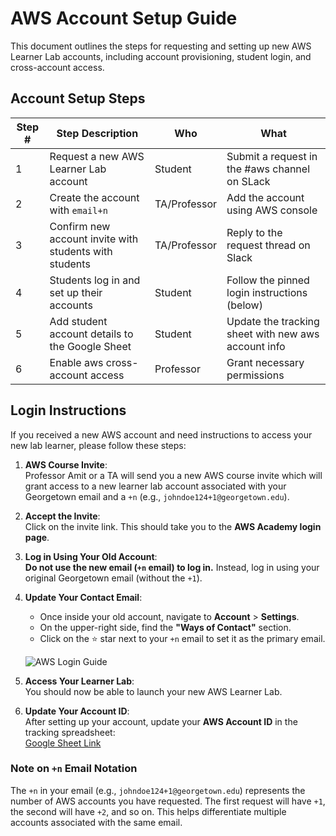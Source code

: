 # AWS Account Setup Guide

This document outlines the steps for requesting and setting up new AWS Learner Lab accounts, including account provisioning, student login, and cross-account access.

## Account Setup Steps

| Step # | Step Description                                      | Who            | What                                             |
|--------|------------------------------------------------------|---------------|------------------------------------------------|
| 1      | Request a new AWS Learner Lab account                | Student       | Submit a request in the #aws channel on SLack |
| 2      | Create the account with `email+n`                   | TA/Professor      | Add the account using AWS console        |
| 3      | Confirm new account invite with students with students                   | TA/Professor      | Reply to the request thread on Slack     |
| 4      | Students log in and set up their accounts           | Student       | Follow the pinned login instructions (below)  |
| 5      | Add student account details to the Google Sheet     | Student      | Update the tracking sheet with new aws account info   |
| 6      | Enable aws cross-account access                         | Professor     | Grant necessary permissions                   |

## Login Instructions

If you received a new AWS account and need instructions to access your new lab learner, please follow these steps:

1. **AWS Course Invite**:  
   Professor Amit or a TA will send you a new AWS course invite which will grant access to a new learner lab account associated with your Georgetown email and a `+n` (e.g., `johndoe124+1@georgetown.edu`).

2. **Accept the Invite**:  
   Click on the invite link. This should take you to the **AWS Academy login page**.

3. **Log in Using Your Old Account**:  
   **Do not use the new email (`+n` email) to log in.** Instead, log in using your original Georgetown email (without the `+1`).

4. **Update Your Contact Email**:  
   - Once inside your old account, navigate to **Account** > **Settings**.  
   - On the upper-right side, find the **"Ways of Contact"** section.  
   - Click on the ⭐ star next to your `+n` email to set it as the primary email.

   ![AWS Login Guide](images/aws-login-guide.jpeg)

5. **Access Your Learner Lab**:  
   You should now be able to launch your new AWS Learner Lab.

6. **Update Your Account ID**:  
   After setting up your account, update your **AWS Account ID** in the tracking spreadsheet:  
   [Google Sheet Link](https://docs.google.com/spreadsheets/d/1Qo5jXVZpmoMk_JnSCMNmdoNLTAj1Al8KVZBc69iiAvc/edit?gid=0#gid=0)

### Note on `+n` Email Notation
The `+n` in your email (e.g., `johndoe124+1@georgetown.edu`) represents the number of AWS accounts you have requested. The first request will have `+1`, the second will have `+2`, and so on. This helps differentiate multiple accounts associated with the same email.
